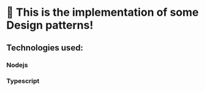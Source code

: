 # 🚀 This is the implementation of some Design patterns!


## Technologies used:
### Nodejs
### Typescript
